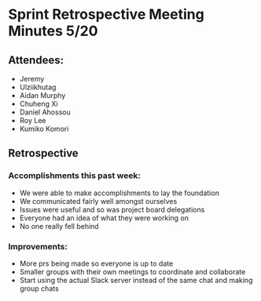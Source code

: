 # Sprint Retrospective Meeting Minutes 5/20

## Attendees: 

- Jeremy
- Ulziikhutag
- Aidan Murphy
- Chuheng Xi
- Daniel Ahossou
- Roy Lee
- Kumiko Komori

## Retrospective

### Accomplishments this past week:

- We were able to make accomplishments to lay the foundation
- We communicated fairly well amongst ourselves
- Issues were useful and so was project board delegations
- Everyone had an idea of what they were working on
- No one really fell behind
  
### Improvements:

- More prs being made so everyone is up to date
- Smaller groups with their own meetings to coordinate and collaborate
- Start using the actual Slack server instead of the same chat and making group chats
